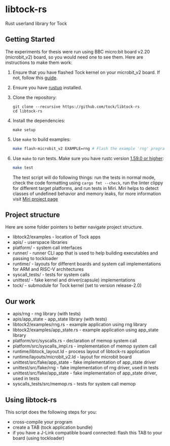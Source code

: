 
# libtock-rs

Rust userland library for Tock

## Getting Started

The experiments for thesis were run using BBC micro:bit board v2.20 (microbit_v2) board, so you would need one to see them. Here are instructions to make them work:

1.  Ensure that you have flashed Tock kernel on your microbit_v2 board. If not, follow this [guide](https://github.com/tock/tock/tree/0e91e3ed8338b6b7dd0603c76a63afe25429febe/boards/microbit_v2).

3.  Ensure you have [rustup](https://www.rustup.rs/) installed.

1.  Clone the repository:

    ```shell
    git clone --recursive https://github.com/tock/libtock-rs
    cd libtock-rs
    ```

1.  Install the dependencies:

    ```shell
    make setup
    ```
    
1.  Use `make` to build examples:

    ```bash
    make flash-microbit_v2 EXAMPLE=rng # Flash the example 'rng' program to microbit_v2 platform
    ```
1.  Use `make` to run tests. Make sure you have rustc version [1.59.0 or higher](https://github.com/tock/libtock-rs/issues/394#issuecomment-1064336779):
    ```bash
    make test
    ```
    The test script will do following things: run the tests in normal mode, check the code formatting using ```cargo fmt --check```, run the linter clippy for different target platforms, and run tests in Miri. Miri helps to detect classes of undefined behavior and memory leaks, for more information visit [Miri project page](https://github.com/rust-lang/miri)  
## Project structure 
Here are some folder pointers to better navigate project structure.

- libtock2/examples - location of Tock apps
- apis/ - userspace libraries
- platform/ - system call interfaces
- runner/ - runner CLI app that is used to help building executables and passing to tockloader
- runtime/ - layouts for different boards and system call implementations for ARM and RISC-V architectures
- syscall_tests/ - tests for system calls
- unittest/ - fake kernel and driver(capsule) implementations
- tock/ - submodule for Tock kernel (set to version release-2.0)
## Our work

- apis/rng - rng library (with tests)
- apis/app\_state - app\_state library (with tests)
- libtock2/examples/rng.rs - example application using rng library
- libtock2/examples/app\_state.rs - example application using app\_state library
- platform/src/syscalls.rs - declaration of memop system call
- platform/src/syscalls\_impl.rs - implementation of memop system call
- runtime/libtock\_layout.ld - process layout of libtock-rs application
- runtime/layouts/microbit\_v2.ld - layout for microbit board
- unittest/src/fake/app\_state - fake implementation of app\_state driver
- unittest/src/fake/rng - fake implementation of rng driver, used in tests
- unittest/src/fake/app\_state - fake implementation of app\_state driver, used in tests
- syscalls\_tests/src/memop.rs - tests for system call memop

## Using libtock-rs

This script does the following steps for you:

- cross-compile your program
- create a TAB (tock application bundle)
- if you have a J-Link compatible board connected: flash this TAB to your board (using tockloader)

